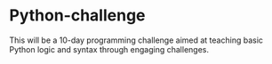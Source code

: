 # Python-challenge
This will be a 10-day programming challenge aimed at teaching basic Python logic and syntax through engaging challenges.
